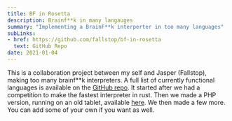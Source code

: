 ```yaml
---
title: BF in Rosetta
description: Brainf**k in many langauges
summary: "Implementing a BrainF**k interperter in too many languages"
subLinks:
- href: https://github.com/fallstop/bf-in-rosetta
  text: GitHub Repo
date: 2021-01-04
---
```

This is a collaboration project between my self and Jasper (Fallstop), making too many brainf**k interpreters. A full 
list of currently functional languages is available on the [GitHub repo](https://github.com/fallstop/bf-in-rosetta). It
started after we had a competition to make the fastest interpreter in rust. Then we made a PHP version, running on an
old tablet, available [here](http://brainfucked.qrl.nz). We then made a few more. You can add some of your own if you 
want as well.
